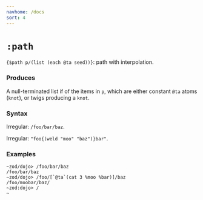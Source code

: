 ```yaml
---
navhome: /docs
sort: 4
---
```


# `:path`

`{$path p/(list (each @ta seed))}`: path with interpolation.

### Produces

A null-terminated list if  of the items in `p`, which are either constant
`@ta` atoms (`knot`), or twigs producing a `knot`.

### Syntax

Irregular: `/foo/bar/baz`.

Irregular: `"foo{(weld "moo" "baz")}bar"`.

### Examples

```
~zod/dojo> /foo/bar/baz
/foo/bar/baz
~zod/dojo> /foo/[`@ta`(cat 3 %moo %bar)]/baz
/foo/moobar/baz/
~zod:dojo> /
~
```
